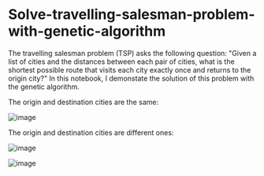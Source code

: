 # Solve-travelling-salesman-problem-with-genetic-algorithm

The travelling salesman problem (TSP) asks the following question: "Given a list of cities and the distances between each pair of cities, what is the shortest possible route that visits each city exactly once and returns to the origin city?" In this notebook, I demonstate the solution of this problem with the genetic algorithm.

The origin and destination cities are the same:

![image](https://github.com/hanfei1986/Solve-travelling-salesman-problem-with-genetic-algorithm/assets/59255164/8121437e-8bd1-4b29-a8b7-5a227cb90aff)

The origin and destination cities are different ones:

![image](https://github.com/hanfei1986/Solve-travelling-salesman-problem-with-genetic-algorithm/assets/59255164/e31357a2-4f5d-47fb-8ebe-f44ef78759b3)

![image](https://github.com/hanfei1986/Solve-travelling-salesman-problem-with-genetic-algorithm/assets/59255164/3c2344c8-7cdc-4616-9a2d-41173e8f72aa)








